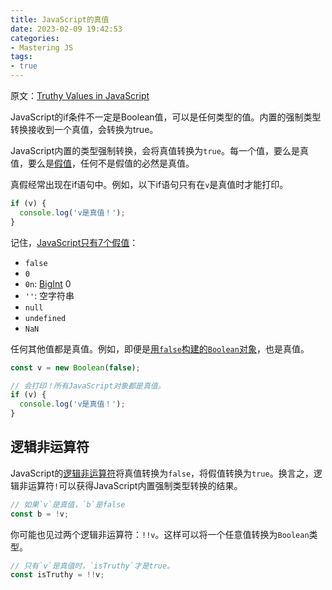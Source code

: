 ```yaml
---
title: JavaScript的真值
date: 2023-02-09 19:42:53
categories:
- Mastering JS
tags:
- true
---
```


原文：[Truthy Values in JavaScript](https://masteringjs.io/tutorials/fundamentals/truthy)

JavaScript的if条件不一定是Boolean值，可以是任何类型的值。内置的强制类型转换接收到一个真值，会转换为true。

<!-- more -->

JavaScript内置的类型强制转换，会将真值转换为`true`。每一个值，要么是真值，要么是[假值](https://masteringjs.io/tutorials/fundamentals/falsy)，任何不是假值的必然是真值。

真假经常出现在if语句中。例如，以下if语句只有在`v`是真值时才能打印。

```javascript
if (v) {
  console.log('v是真值！');
}
```

记住，[JavaScript只有7个假值](https://masteringjs.io/tutorials/fundamentals/falsy)：

* `false`
* `0`
* `0n`: [BigInt](http://thecodebarbarian.com/an-overview-of-bigint-in-node-js.html) 0
* `''`: 空字符串
* `null`
* `undefined`
* `NaN`

任何其他值都是真值。例如，即便是[用`false`构建的`Boolean`对象](https://developer.mozilla.org/en-US/docs/Web/JavaScript/Reference/Global_Objects/Boolean)，也是真值。

```javascript
const v = new Boolean(false);

// 会打印！所有JavaScript对象都是真值。
if (v) {
  console.log('v是真值！');
}
```

## 逻辑非运算符

JavaScript的[逻辑非运算符](https://masteringjs.io/tutorials/fundamentals/logical-operators#logical-not)将真值转换为`false`，将假值转换为`true`。换言之，逻辑非运算符`!`可以获得JavaScript内置强制类型转换的结果。

```javascript
// 如果`v`是真值，`b`是false
const b = !v;
```

你可能也见过两个逻辑非运算符：`!!v`。这样可以将一个任意值转换为`Boolean`类型。

```javascript
// 只有`v`是真值时，`isTruthy`才是true。
const isTruthy = !!v;
```
